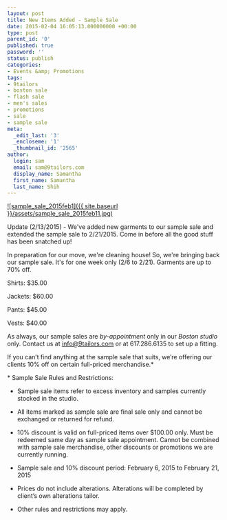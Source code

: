 ```yaml
---
layout: post
title: New Items Added - Sample Sale
date: 2015-02-04 16:05:13.000000000 +00:00
type: post
parent_id: '0'
published: true
password: ''
status: publish
categories:
- Events &amp; Promotions
tags:
- 9tailors
- boston sale
- flash sale
- men's sales
- promotions
- sale
- sample sale
meta:
  _edit_last: '3'
  _encloseme: '1'
  _thumbnail_id: '2565'
author:
  login: sam
  email: sam@9tailors.com
  display_name: Samantha
  first_name: Samantha
  last_name: Shih
---
```

[![sample_sale_2015feb1]({{ site.baseurl }}/assets/sample_sale_2015feb11.jpg)](http://blog.9tailors.com/uploads/2015/02/sample_sale_2015feb11.jpg)

Update (2/13/2015) - We've added new garments to our sample sale and extended the sample sale to 2/21/2015. Come in before all the good stuff has been snatched up!

In preparation for our move, we're cleaning house! So, we're bringing back our sample sale. It's for one week only (2/6 to 2/21). Garments are up to 70% off.

Shirts: $35.00

Jackets: $60.00

Pants: $45.00

Vests: $40.00

As always, our sample sales are _by-appointment_ only in our _Boston studio_ only. Contact us at [info@9tailors.com](mailto:info@9tailors.com) or at 617.286.6135 to set up a fitting.

If you can’t find anything at the sample sale that suits, we’re offering our clients 10% off on certain full-priced merchandise.*

\* Sample Sale Rules and Restrictions:

*   Sample sale items refer to excess inventory and samples currently stocked in the studio.

*   All items marked as sample sale are final sale only and cannot be exchanged or returned for refund.

*   10% discount is valid on full-priced items over $100.00 only. Must be redeemed same day as sample sale appointment. Cannot be combined with sample sale merchandise, other discounts or promotions we are currently running.

*   Sample sale and 10% discount period: February 6, 2015 to February 21, 2015

*   Prices do not include alterations. Alterations will be completed by client’s own alterations tailor.
*   Other rules and restrictions may apply.
